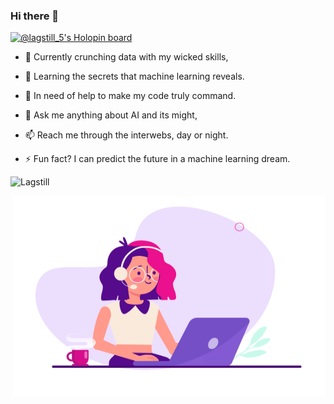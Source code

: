 ### Hi there 👋

[![@lagstill_5's Holopin board](https://holopin.me/lagstill_5)](https://holopin.io/@lagstill_5)

<!--
**Lagstill/Lagstill** is a ✨ _special_ ✨ repository because its `README.md` (this file) appears on your GitHub profile.
| <a href="https://github.com/Lagstill/github-readme-stats"><img align="center" src="https://github-readme-stats.vercel.app/api?username=Lagstill&show_icons=true&include_all_commits=true&theme=react&hide_border=true" alt="Lagstill's github stats" /></a> | <a href="https://github.com/Lagstill/github-readme-stats"><img align="center" src="https://github-readme-stats.vercel.app/api/top-langs/?username=Lagstill&layout=compact&theme=buefy&hide_border=true" /></a> |
| ------------- | ------------- |
-->

- 🔭 Currently crunching data with my wicked skills,
- 🌱 Learning the secrets that machine learning reveals.
- 🤔 In need of help to make my code truly command.

- 💬 Ask me anything about AI and its might,
- 📫 Reach me through the interwebs, day or night.
- ⚡ Fun fact? I can predict the future in a machine learning dream.
<p align="left">
  <img
    src="https://komarev.com/ghpvc/?username=Lagstill"
    alt="Lagstill"
  />
</p>
<img align="right" alt="GIF" src="https://github.com/Lagstill/Lagstill/blob/main/code.gif?raw=true" width="500" height="320" />
